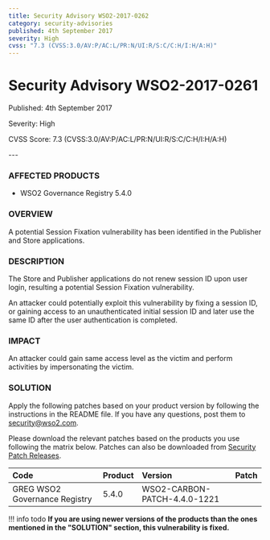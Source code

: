 ```yaml
---
title: Security Advisory WSO2-2017-0262
category: security-advisories
published: 4th September 2017
severity: High
cvss: "7.3 (CVSS:3.0/AV:P/AC:L/PR:N/UI:R/S:C/C:H/I:H/A:H)"
---
```


# Security Advisory WSO2-2017-0261

<p class="doc-info">Published: 4th September 2017</p>
<p class="doc-info">Severity: High</p>
<p class="doc-info">CVSS Score: 7.3 (CVSS:3.0/AV:P/AC:L/PR:N/UI:R/S:C/C:H/I:H/A:H)</p>
---

### AFFECTED PRODUCTS
* WSO2 Governance Registry 5.4.0


### OVERVIEW
A potential Session Fixation vulnerability has been identified in the Publisher and Store applications.


### DESCRIPTION
The Store and Publisher applications do not renew session ID upon user login, resulting a potential Session Fixation vulnerability.

An attacker could potentially exploit this vulnerability by fixing a session ID, or gaining access to an unauthenticated initial session ID and later use the same ID after the user authentication is completed.


### IMPACT
An attacker could gain same access level as the victim and perform activities by impersonating the victim.


### SOLUTION
Apply the following patches based on your product version by following the instructions in the README file. If you have any questions, post them to <security@wso2.com>.

Please download the relevant patches based on the products you use following the matrix below. Patches can also be downloaded from [Security Patch Releases](https://wso2.com/security-patch-releases/).


| **Code** | **Product**          | **Version** | **Patch**                    |
| :--- | :------ | :------ | :---- |
| GREG	WSO2 Governance Registry | 5.4.0 | WSO2-CARBON-PATCH-4.4.0-1221 |


!!! info todo
    **If you are using newer versions of the products than the ones mentioned in the "SOLUTION" section, this vulnerability is fixed.**
